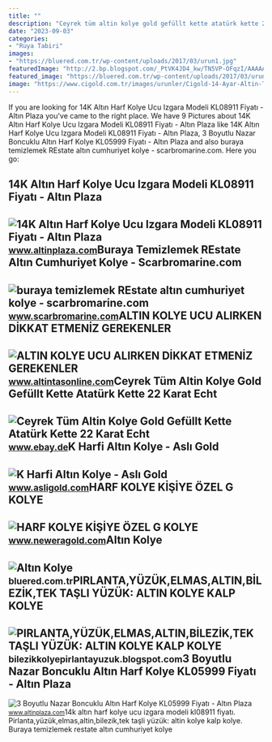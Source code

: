 ```yaml
---
title: ""
description: "Ceyrek tüm altin kolye gold gefüllt kette atatürk kette 22 karat echt"
date: "2023-09-03"
categories:
- "Ruya Tabiri"
images:
- "https://bluered.com.tr/wp-content/uploads/2017/03/urun1.jpg"
featuredImage: "http://2.bp.blogspot.com/_PtVK4JD4_kw/TN5VP-OFqzI/AAAAAAAAA4g/9yTDMaLjpWM/s1600/Beyaz+Kalp+Kolye+2.jpg"
featured_image: "https://bluered.com.tr/wp-content/uploads/2017/03/urun1.jpg"
image: "https://www.cigold.com.tr/images/urunler/Cigold-14-Ayar-Altin-Tas--li-Tug--rali-Kolye-Ucu-K2KLU0385054867-resim-4867.jpg"
---
```


If you are looking for 14K Altın Harf Kolye Ucu Izgara Modeli KL08911 Fiyatı - Altın Plaza you've came to the right place. We have 9 Pictures about 14K Altın Harf Kolye Ucu Izgara Modeli KL08911 Fiyatı - Altın Plaza like 14K Altın Harf Kolye Ucu Izgara Modeli KL08911 Fiyatı - Altın Plaza, 3 Boyutlu Nazar Boncuklu Altın Harf Kolye KL05999 Fiyatı - Altın Plaza and also buraya temizlemek REstate altın cumhuriyet kolye - scarbromarine.com. Here you go:

14K Altın Harf Kolye Ucu Izgara Modeli KL08911 Fiyatı - Altın Plaza
-------------------------------------------------------------------

 ![14K Altın Harf Kolye Ucu Izgara Modeli KL08911 Fiyatı - Altın Plaza](https://www.altinplaza.com/images/urunler/14K-Altin-Kolye-Ucu-Izgara-Modeli-KL08911-resim3-23045.jpg) <small>www.altinplaza.com</small>Buraya Temizlemek REstate Altın Cumhuriyet Kolye - Scarbromarine.com
--------------------------------------------------------------------

 ![buraya temizlemek REstate altın cumhuriyet kolye - scarbromarine.com](https://www.cigold.com.tr/images/urunler/Cigold-14-Ayar-Altin-Tas--li-Tug--rali-Kolye-Ucu-K2KLU0385054867-resim-4867.jpg) <small>www.scarbromarine.com</small>ALTIN KOLYE UCU ALIRKEN DİKKAT ETMENİZ GEREKENLER
-------------------------------------------------

 ![ALTIN KOLYE UCU ALIRKEN DİKKAT ETMENİZ GEREKENLER](https://static.ticimax.cloud/45338/Uploads/Blog/ALTIN-KOLYE-UCU-ALIRKEN-DIKKAT-ETMENIZ-G-40f3.jpg) <small>www.altintasonline.com</small>Ceyrek Tüm Altin Kolye Gold Gefüllt Kette Atatürk Kette 22 Karat Echt
---------------------------------------------------------------------

 ![Ceyrek Tüm Altin Kolye Gold Gefüllt Kette Atatürk Kette 22 Karat Echt](https://i.ebayimg.com/images/g/jnIAAOSwZR9aiETk/s-l300.gif) <small>www.ebay.de</small>K Harfi Altın Kolye - Aslı Gold
-------------------------------

 ![K Harfi Altın Kolye - Aslı Gold](https://www.asligold.com/uploads/products/small/2021/03/altin-k-harfi-yuzuk-fty0014-750x750.jpg) <small>www.asligold.com</small>HARF KOLYE KİŞİYE ÖZEL G KOLYE
------------------------------

 ![HARF KOLYE KİŞİYE ÖZEL G KOLYE](https://static.ticimax.cloud/44461/uploads/urunresimleri/buyuk/altin-g-harfli-kolye-851-9a.png) <small>www.neweragold.com</small>Altın Kolye
-----------

 ![Altın Kolye](https://bluered.com.tr/wp-content/uploads/2017/03/urun1.jpg) <small>bluered.com.tr</small>PIRLANTA,YÜZÜK,ELMAS,ALTIN,BİLEZİK,TEK TAŞLI YÜZÜK: ALTIN KOLYE KALP KOLYE
--------------------------------------------------------------------------

 ![PIRLANTA,YÜZÜK,ELMAS,ALTIN,BİLEZİK,TEK TAŞLI YÜZÜK: ALTIN KOLYE KALP KOLYE](http://2.bp.blogspot.com/_PtVK4JD4_kw/TN5VP-OFqzI/AAAAAAAAA4g/9yTDMaLjpWM/s1600/Beyaz+Kalp+Kolye+2.jpg) <small>bilezikkolyepirlantayuzuk.blogspot.com</small>3 Boyutlu Nazar Boncuklu Altın Harf Kolye KL05999 Fiyatı - Altın Plaza
----------------------------------------------------------------------

 ![3 Boyutlu Nazar Boncuklu Altın Harf Kolye KL05999 Fiyatı - Altın Plaza](https://www.altinplaza.com/images/urunler/3-Boyutlu-Nazar-Boncuklu-Altin-Harf-Kolye-KL05999-resim4-22128.jpg) <small>www.altinplaza.com</small>14k altın harf kolye ucu izgara modeli kl08911 fiyatı. Pirlanta,yüzük,elmas,altin,bi̇lezi̇k,tek taşli yüzük: altin kolye kalp kolye. Buraya temizlemek restate altın cumhuriyet kolye
